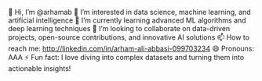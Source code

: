 👋 Hi, I’m @arhamab
👀 I’m interested in data science, machine learning, and artificial intelligence
🌱 I’m currently learning advanced ML algorithms and deep learning techniques
💞️ I’m looking to collaborate on data-driven projects, open-source contributions, and innovative AI solutions
📫 How to reach me: http://linkedin.com/in/arham-ali-abbasi-099703234
😄 Pronouns: AAA
⚡ Fun fact: I love diving into complex datasets and turning them into actionable insights!

<!---
arhamab/arhamab is a ✨ special ✨ repository because its `README.md` (this file) appears on your GitHub profile.
You can click the Preview link to take a look at your changes.
--->
